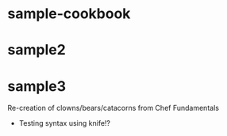 # sample-cookbook
# sample2
# sample3

Re-creation of clowns/bears/catacorns from Chef Fundamentals
- Testing syntax using knife!?
